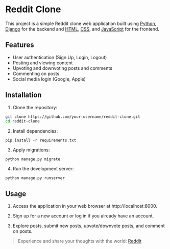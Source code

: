 # Reddit Clone

This project is a simple Reddit clone web application built using [Python, Django](https://www.djangoproject.com/) for the backend and [HTML](https://developer.mozilla.org/en-US/docs/Web/HTML), [CSS](https://developer.mozilla.org/en-US/docs/Web/CSS), and [JavaScript](https://developer.mozilla.org/en-US/docs/Web/JavaScript) for the frontend.


## Features

- User authentication (Sign Up, Login, Logout)
- Posting and viewing content
- Upvoting and downvoting posts and comments
- Commenting on posts
- Social media login (Google, Apple)

## Installation

1. Clone the repository:

  ```bash
  git clone https://github.com/your-username/reddit-clone.git
  cd reddit-clone
  ```

2. Install dependencies:
  ```
  pip install -r requirements.txt
  ```

3. Apply migrations:
  ```
  python manage.py migrate
  ```

4. Run the development server:
  ```
  python manage.py runserver
  ```

## Usage

1. Access the application in your web browser at http://localhost:8000.

2. Sign up for a new account or log in if you already have an account.

3. Explore posts, submit new posts, upvote/downvote posts, and comment on posts.


> Experience and share your thoughts with the world: [Reddit](https://reddit-clone-1vcx.onrender.com/)
